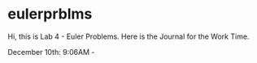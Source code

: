 # eulerprblms
Hi, this is Lab 4 - Euler Problems. Here is the Journal for the Work Time. 

December 10th: 9:06AM -

